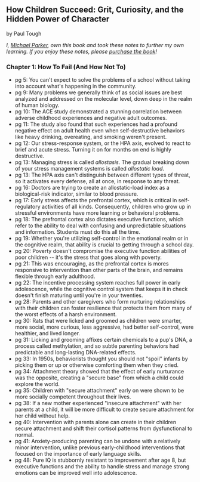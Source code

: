 ## How Children Succeed: Grit, Curiosity, and the Hidden Power of Character

by Paul Tough

*I, [Michael Parker](http://omgitsmgp.com/), own this book and took these notes to further my own learning. If you enjoy these notes, please [purchase the book](http://www.amazon.com/How-Children-Succeed-Curiosity-Character/dp/0544104404)!*

### Chapter 1: How To Fail (And How Not To)

* pg 5: You can't expect to solve the problems of a school without taking into account what's happening in the community.
* pg 9: Many problems we generally think of as social issues are best analyzed and addressed on the molecular level, down deep in the realm of human biology.
* pg 10: The ACE study demonstrated a stunning correlation between adverse childhood experiences and negative adult outcomes.
* pg 11: The study also found that such experiences had a profound negative effect on adult health even when self-destructive behaviors like heavy drinking, overeating, and smoking weren't present.
* pg 12: Our stress-response system, or the HPA axis, evolved to react to brief and acute stress. Turning it on for months on end is highly destructive.
* pg 13: Managing stress is called *allostasis*. The gradual breaking down of your stress management systems is called *allostatic load*.
* pg 13: The HPA axis can't distinguish between different types of threat, so it activates every defense, all at once, in response to any threat.
* pg 16: Doctors are trying to create an allostatic-load index as a biological-risk indicator, similar to blood pressure.
* pg 17: Early stress affects the prefrontal cortex, which is critical in self-regulatory activities of all kinds. Consequently, children who grow up in stressful environments have more learning or behavioral problems.
* pg 18: The prefrontal cortex also dictates executive functions, which refer to the ability to deal with confusing and unpredictable situations and information. Students must do this all the time.
* pg 19: Whether you're utilizing self-control in the emotional realm or in the cognitive realm, that ability is crucial to getting through a school day.
* pg 20: Poverty doesn't compromise the executive function abilities of poor children -- it's the stress that goes along with poverty.
* pg 21: This was encouraging, as the prefrontal cortex is mores responsive to intervention than other parts of the brain, and remains flexible through early adulthood.
* pg 22: The incentive processing system reaches full power in early adolescence, while the cognitive control system that keeps it in check doesn't finish maturing until you're in your twenties.
* pg 28: Parents and other caregivers who form nurturing relationships with their children can foster resilience that protects them from many of the worst effects of a harsh environment.
* pg 30: Rats that were licked and groomed as children were smarter, more social, more curious, less aggressive, had better self-control, were healthier, and lived longer.
* pg 31: Licking and grooming affixes certain chemicals to a pup's DNA, a process called methylation, and so subtle parenting behaviors had predictable and long-lasting DNA-related effects.
* pg 33: In 1950s, behaviorists thought you should not "spoil" infants by picking them or up or otherwise comforting them when they cried.
* pg 34: Attachment theory showed that the effect of early nurturance was the opposite, creating a "secure base" from which a child could explore the world.
* pg 35: Children with "secure attachment" early on were shown to be more socially competent throughout their lives.
* pg 38: If a new mother experienced "insecure attachment" with her parents at a child, it will be more difficult to create secure attachment for her child without help.
* pg 40: Intervention with parents alone can create in their children secure attachment and shift their cortisol patterns from dysfunctional to normal.
* pg 41: Anxiety-producing parenting can be undone with a relatively minor intervention, unlike previous early-childhood interventions that focused on the importance of early language skills.
* pg 48: Pure IQ is stubbornly resistant to improvement after age 8, but executive functions and the ability to handle stress and manage strong emotions can be improved well into adolescence.

